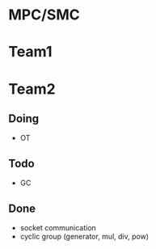 # MPC/SMC
# Team1

# Team2
## Doing
* OT
## Todo
* GC
## Done
* socket communication
* cyclic group (generator, mul, div, pow)
